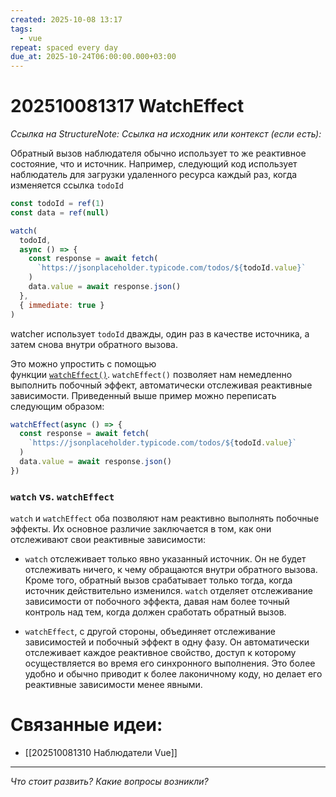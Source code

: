 ```yaml
---
created: 2025-10-08 13:17
tags:
  - vue
repeat: spaced every day
due_at: 2025-10-24T06:00:00.000+03:00
---
```

# 202510081317 WatchEffect

*Ссылка на StructureNote:*
*Ссылка на исходник или контекст (если есть):* 

Обратный вызов наблюдателя обычно использует то же реактивное состояние, что и источник. Например,  следующий код использует наблюдатель для загрузки удаленного ресурса каждый раз, когда изменяется ссылка `todoId`

```js
const todoId = ref(1)
const data = ref(null)

watch(
  todoId,
  async () => {
    const response = await fetch(
      `https://jsonplaceholder.typicode.com/todos/${todoId.value}`
    )
    data.value = await response.json()
  },
  { immediate: true }
)
```

watcher использует `todoId` дважды, один раз в качестве источника, а затем снова внутри обратного вызова.

Это можно упростить с помощью функции [`watchEffect()`](https://ru.vuejs.org/api/reactivity-core.html#watcheffect). `watchEffect()` позволяет нам немедленно выполнить побочный эффект, автоматически отслеживая реактивные зависимости. Приведенный выше пример можно переписать следующим образом:

```js
watchEffect(async () => {
  const response = await fetch(
    `https://jsonplaceholder.typicode.com/todos/${todoId.value}`
  )
  data.value = await response.json()
})
```

### `watch` vs. `watchEffect`

`watch` и `watchEffect` оба позволяют нам реактивно выполнять побочные эффекты. Их основное различие заключается в том, как они отслеживают свои реактивные зависимости:

- `watch` отслеживает только явно указанный источник. Он не будет отслеживать ничего, к чему обращаются внутри обратного вызова. Кроме того, обратный вызов срабатывает только тогда, когда источник действительно изменился. `watch` отделяет отслеживание зависимости от побочного эффекта, давая нам более точный контроль над тем, когда должен сработать обратный вызов.
    
- `watchEffect`, с другой стороны, объединяет отслеживание зависимостей и побочный эффект в одну фазу. Он автоматически отслеживает каждое реактивное свойство, доступ к которому осуществляется во время его синхронного выполнения. Это более удобно и обычно приводит к более лаконичному коду, но делает его реактивные зависимости менее явными.

# Связанные идеи:

* [[202510081310 Наблюдатели Vue]]
---

*Что стоит развить? Какие вопросы возникли?*
